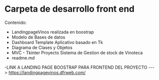 # Carpeta de desarrollo front end 

Contenido:
- LandingpageVinos realizada en boostrap
- Modelo de Bases de datos 
- Dashboard Template Aplicativo basado en Tk
- Diagrama de Clases y Objetos
- MVC - Tkinter Proyecto Sistema de Gestion de stock de Vinoteca
- readme.md

-LINK A LANDING PAGE BOOSTRAP PARA FRONTEND DEL PROYECTO ---> https://landingpagevinos.dfrweb.com/


